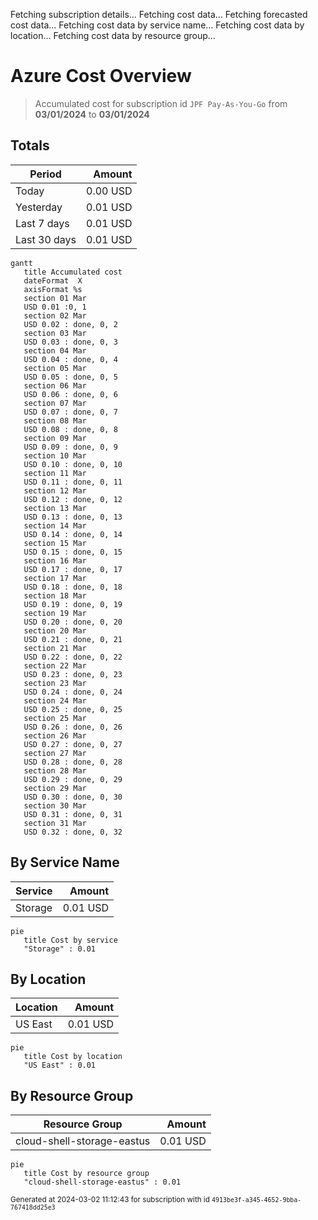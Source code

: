Fetching subscription details...
Fetching cost data...
Fetching forecasted cost data...
Fetching cost data by service name...
Fetching cost data by location...
Fetching cost data by resource group...
# Azure Cost Overview

> Accumulated cost for subscription id `JPF Pay-As-You-Go` from **03/01/2024** to **03/01/2024**

## Totals

|Period|Amount|
|---|---:|
|Today|0.00 USD|
|Yesterday|0.01 USD|
|Last 7 days|0.01 USD|
|Last 30 days|0.01 USD|

```mermaid
gantt
   title Accumulated cost
   dateFormat  X
   axisFormat %s
   section 01 Mar
   USD 0.01 :0, 1
   section 02 Mar
   USD 0.02 : done, 0, 2
   section 03 Mar
   USD 0.03 : done, 0, 3
   section 04 Mar
   USD 0.04 : done, 0, 4
   section 05 Mar
   USD 0.05 : done, 0, 5
   section 06 Mar
   USD 0.06 : done, 0, 6
   section 07 Mar
   USD 0.07 : done, 0, 7
   section 08 Mar
   USD 0.08 : done, 0, 8
   section 09 Mar
   USD 0.09 : done, 0, 9
   section 10 Mar
   USD 0.10 : done, 0, 10
   section 11 Mar
   USD 0.11 : done, 0, 11
   section 12 Mar
   USD 0.12 : done, 0, 12
   section 13 Mar
   USD 0.13 : done, 0, 13
   section 14 Mar
   USD 0.14 : done, 0, 14
   section 15 Mar
   USD 0.15 : done, 0, 15
   section 16 Mar
   USD 0.17 : done, 0, 17
   section 17 Mar
   USD 0.18 : done, 0, 18
   section 18 Mar
   USD 0.19 : done, 0, 19
   section 19 Mar
   USD 0.20 : done, 0, 20
   section 20 Mar
   USD 0.21 : done, 0, 21
   section 21 Mar
   USD 0.22 : done, 0, 22
   section 22 Mar
   USD 0.23 : done, 0, 23
   section 23 Mar
   USD 0.24 : done, 0, 24
   section 24 Mar
   USD 0.25 : done, 0, 25
   section 25 Mar
   USD 0.26 : done, 0, 26
   section 26 Mar
   USD 0.27 : done, 0, 27
   section 27 Mar
   USD 0.28 : done, 0, 28
   section 28 Mar
   USD 0.29 : done, 0, 29
   section 29 Mar
   USD 0.30 : done, 0, 30
   section 30 Mar
   USD 0.31 : done, 0, 31
   section 31 Mar
   USD 0.32 : done, 0, 32
```

## By Service Name

|Service|Amount|
|---|---:|
|Storage|0.01 USD|

```mermaid
pie
   title Cost by service
   "Storage" : 0.01
```

## By Location

|Location|Amount|
|---|---:|
|US East|0.01 USD|

```mermaid
pie
   title Cost by location
   "US East" : 0.01
```

## By Resource Group

|Resource Group|Amount|
|---|---:|
|cloud-shell-storage-eastus|0.01 USD|

```mermaid
pie
   title Cost by resource group
   "cloud-shell-storage-eastus" : 0.01
```

<sup>Generated at 2024-03-02 11:12:43 for subscription with id `4913be3f-a345-4652-9bba-767418dd25e3`</sup>
